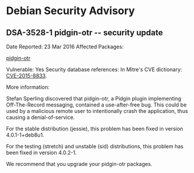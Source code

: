 
Debian Security Advisory
========================


DSA-3528-1 pidgin-otr -- security update
----------------------------------------



Date Reported:
23 Mar 2016
Affected Packages:

[pidgin-otr](https://packages.debian.org/src:pidgin-otr)

Vulnerable:
Yes
Security database references:
In Mitre's CVE dictionary: [CVE-2015-8833](https://security-tracker.debian.org/tracker/CVE-2015-8833).  

More information:

Stefan Sperling discovered that pidgin-otr, a Pidgin plugin
implementing Off-The-Record messaging, contained a use-after-free
bug. This could be used by a malicious remote user to intentionally
crash the application, thus causing a denial-of-service.


For the stable distribution (jessie), this problem has been fixed in
version 4.0.1-1+deb8u1.


For the testing (stretch) and unstable (sid) distributions, this
problem has been fixed in version 4.0.2-1.


We recommend that you upgrade your pidgin-otr packages.





